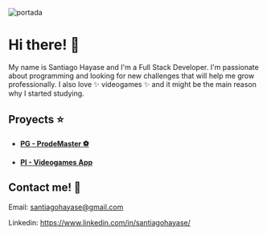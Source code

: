 ![portada](https://user-images.githubusercontent.com/26584726/190029717-14886e7e-6dc8-43c4-b2e2-c7d5bc485cfb.jpg)

# Hi there! 👋

My name is Santiago Hayase and I'm a Full Stack Developer. 
I'm passionate about programming and looking for new challenges that will help me grow professionally. I also love ✨ videogames ✨ and it might be the main reason why I started studying. 



## Proyects ⭐

* **[PG - ProdeMaster ⚽](https://github.com/matzapata/PG-Henry)** 

* **[PI - Videogames App](https://github.com/Intervention2/PI-videogames-Henry)**


## Contact me! 💬

Email: santiagohayase@gmail.com 

Linkedin: https://www.linkedin.com/in/santiagohayase/

<!--
**Intervention2/Intervention2** is a ✨ _special_ ✨ repository because its `README.md` (this file) appears on your GitHub profile.

Here are some ideas to get you started:

- 🔭 I’m currently working on ...
- 🌱 I’m currently learning ...
- 👯 I’m looking to collaborate on ...
- 🤔 I’m looking for help with ...
- 💬 Ask me about ...
- 📫 How to reach me: ...
- 😄 Pronouns: ...
- ⚡ Fun fact: ...
-->
